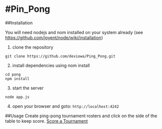 #Pin_Pong
==========

##Installation

You will need nodejs and nom installed on your system already (see https://github.com/joyent/node/wiki/installation)

1. clone the repository
```
git clone https://github.com/deviowa/Ping_Pong.git
```

2. install dependencies using nom install
```
cd pong
npm install
```

3. start the server
```
node app.js
```

4. open your browser and goto: `http://localhost:4242`


##Usage 
Create ping-pong tournament rosters and click on the side of the table to keep score.
[Score a Tournament](http://tournament.deviowa.com)






